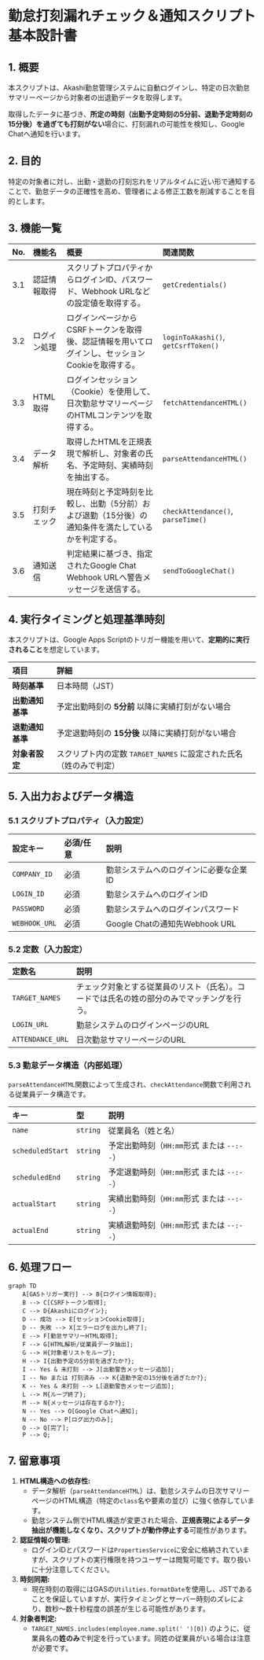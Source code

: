 # 勤怠打刻漏れチェック＆通知スクリプト 基本設計書

## 1. 概要

本スクリプトは、Akashi勤怠管理システムに自動ログインし、特定の日次勤怠サマリーページから対象者の出退勤データを取得します。

取得したデータに基づき、**所定の時刻（出勤予定時刻の5分前、退勤予定時刻の15分後）を過ぎても打刻がない**場合に、打刻漏れの可能性を検知し、Google Chatへ通知を行います。

## 2. 目的

特定の対象者に対し、出勤・退勤の打刻忘れをリアルタイムに近い形で通知することで、勤怠データの正確性を高め、管理者による修正工数を削減することを目的とします。

## 3. 機能一覧

| No. | 機能名 | 概要 | 関連関数 |
| :--- | :--- | :--- | :--- |
| 3.1 | 認証情報取得 | スクリプトプロパティからログインID、パスワード、Webhook URLなどの設定値を取得する。 | `getCredentials()` |
| 3.2 | ログイン処理 | ログインページからCSRFトークンを取得後、認証情報を用いてログインし、セッションCookieを取得する。 | `loginToAkashi()`, `getCsrfToken()` |
| 3.3 | HTML取得 | ログインセッション（Cookie）を使用して、日次勤怠サマリーページのHTMLコンテンツを取得する。 | `fetchAttendanceHTML()` |
| 3.4 | データ解析 | 取得したHTMLを正規表現で解析し、対象者の氏名、予定時刻、実績時刻を抽出する。 | `parseAttendanceHTML()` |
| 3.5 | 打刻チェック | 現在時刻と予定時刻を比較し、出勤（5分前）および退勤（15分後）の通知条件を満たしているかを判定する。 | `checkAttendance()`, `parseTime()` |
| 3.6 | 通知送信 | 判定結果に基づき、指定されたGoogle Chat Webhook URLへ警告メッセージを送信する。 | `sendToGoogleChat()` |

## 4. 実行タイミングと処理基準時刻

本スクリプトは、Google Apps Scriptのトリガー機能を用いて、**定期的に実行されること**を想定しています。

| 項目 | 詳細 |
| :--- | :--- |
| **時刻基準** | 日本時間（JST） |
| **出勤通知基準** | 予定出勤時刻の **5分前** 以降に実績打刻がない場合 |
| **退勤通知基準** | 予定退勤時刻の **15分後** 以降に実績打刻がない場合 |
| **対象者設定** | スクリプト内の定数 `TARGET_NAMES` に設定された氏名（姓のみで判定） |

## 5. 入出力およびデータ構造

### 5.1 スクリプトプロパティ（入力設定）

| 設定キー | 必須/任意 | 説明 |
| :--- | :--- | :--- |
| `COMPANY_ID` | 必須 | 勤怠システムへのログインに必要な企業ID |
| `LOGIN_ID` | 必須 | 勤怠システムへのログインID |
| `PASSWORD` | 必須 | 勤怠システムへのログインパスワード |
| `WEBHOOK_URL` | 必須 | Google Chatの通知先Webhook URL |

### 5.2 定数（入力設定）

| 定数名 | 説明 |
| :--- | :--- |
| `TARGET_NAMES` | チェック対象とする従業員のリスト（氏名）。コードでは氏名の姓の部分のみでマッチングを行う。 |
| `LOGIN_URL` | 勤怠システムのログインページのURL |
| `ATTENDANCE_URL` | 日次勤怠サマリーページのURL |

### 5.3 勤怠データ構造（内部処理）

`parseAttendanceHTML`関数によって生成され、`checkAttendance`関数で利用される従業員データ構造です。

| キー | 型 | 説明 |
| :--- | :--- | :--- |
| `name` | `string` | 従業員名（姓と名） |
| `scheduledStart` | `string` | 予定出勤時刻（`HH:mm`形式 または `--:--`） |
| `scheduledEnd` | `string` | 予定退勤時刻（`HH:mm`形式 または `--:--`） |
| `actualStart` | `string` | 実績出勤時刻（`HH:mm`形式 または `--:--`） |
| `actualEnd` | `string` | 実績退勤時刻（`HH:mm`形式 または `--:--`） |

## 6. 処理フロー

```mermaid
graph TD
    A[GASトリガー実行] --> B{ログイン情報取得};
    B --> C[CSRFトークン取得];
    C --> D{Akashiにログイン};
    D -- 成功 --> E[セッションCookie取得];
    D -- 失敗 --> X[エラーログを出力し終了];
    E --> F[勤怠サマリーHTML取得];
    F --> G[HTML解析/従業員データ抽出];
    G --> H{対象者リストをループ};
    H --> I{出勤予定の5分前を過ぎたか?};
    I -- Yes & 未打刻 --> J[出勤警告メッセージ追加];
    I -- No または 打刻済み --> K{退勤予定の15分後を過ぎたか?};
    K -- Yes & 未打刻 --> L[退勤警告メッセージ追加];
    L --> M{ループ終了};
    M --> N{メッセージは存在するか?};
    N -- Yes --> O[Google Chatへ通知];
    N -- No --> P[ログ出力のみ];
    O --> Q[完了];
    P --> Q;
```

## 7. 留意事項

1.  **HTML構造への依存性:**
    * データ解析（`parseAttendanceHTML`）は、勤怠システムの日次サマリーページのHTML構造（特定の`class`名や要素の並び）に強く依存しています。
    * 勤怠システム側でHTML構造が変更された場合、**正規表現によるデータ抽出が機能しなくなり、スクリプトが動作停止する**可能性があります。
2.  **認証情報の管理:**
    * ログインIDとパスワードは`PropertiesService`に安全に格納されていますが、スクリプトの実行権限を持つユーザーは閲覧可能です。取り扱いに十分注意してください。
3.  **時刻同期:**
    * 現在時刻の取得にはGASの`Utilities.formatDate`を使用し、JSTであることを保証していますが、実行タイミングとサーバー時刻のズレにより、数秒〜数十秒程度の誤差が生じる可能性があります。
4.  **対象者判定:**
    * `TARGET_NAMES.includes(employee.name.split(' ')[0])` のように、従業員名の**姓のみ**で判定を行っています。同姓の従業員がいる場合は注意が必要です。

